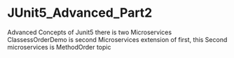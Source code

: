 # JUnit5_Advanced_Part2
Advanced Concepts of Junit5 there is two Microservices ClassessOrderDemo is second Microservices extension of first, this  Second microservices is MethodOrder topic
